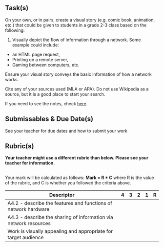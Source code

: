 Task(s)
-------
On your own, or in pairs, create a visual story (e.g. comic book, animation, etc.) that could be given to students in a grade 2-3 class based on the following:

1. Visually depict the flow of information through a network.  Some example could include:
  * an HTML page request,
  * Printing on a remote server,
  * Gaming between computers, etc.

Ensure your visual story conveys the basic information of how a network works.

Cite any of your sources used (MLA or APA).  Do not use Wikipedia as a source, but it is a good place to start your search.

If you need to see the notes, check [here](http://bit.ly/1MGGal0).

Submissables & Due Date(s)
----------
See your teacher for due dates and how to submit your work


Rubric(s)
---------
**Your teacher might use a different rubric than below.  Please see your teacher for information.**
<br/><br/>

Your mark will be calculated as follows: __Mark = R * C__ where R is the value of the rubric, and C is whether you followed the criteria above.

| Descriptor | 4 | 3 | 2 | 1 | R |
| ----- | --- | --- | --- | --- | --- |
|A4.2 - describe the features and functions of network hardware | | | | | |
|A4.3 - describe the sharing of information via network resources | | | | | |
| Work is visually appealing and appropriate for target audience | | | | | |

